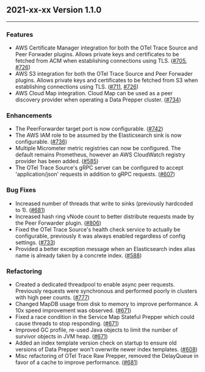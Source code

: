 ## 2021-xx-xx Version 1.1.0

---

### Features
* AWS Certificate Manager integration for both the OTel Trace Source and Peer Forwader plugins. Allows private keys and certificates to be fetched from ACM when establishing connections using TLS. ([#705](https://github.com/opendistro-for-elasticsearch/data-prepper/pull/705), [#726](https://github.com/opendistro-for-elasticsearch/data-prepper/pull/726))
* AWS S3 integration for both the OTel Trace Source and Peer Forwader plugins. Allows private keys and certificates to be fetched from S3 when establishing connections using TLS. ([#711](https://github.com/opendistro-for-elasticsearch/data-prepper/pull/711), [#726](https://github.com/opendistro-for-elasticsearch/data-prepper/pull/726))
* AWS Cloud Map integration. Cloud Map can be used as a peer discovery provider when operating a Data Prepper cluster. ([#734](https://github.com/opendistro-for-elasticsearch/data-prepper/pull/734))

### Enhancements
* The PeerForwarder target port is now configurable. ([#742](https://github.com/opendistro-for-elasticsearch/data-prepper/pull/742))
* The AWS IAM role to be assumed by the Elasticsearch sink is now configurable. ([#736](https://github.com/opendistro-for-elasticsearch/data-prepper/pull/736))
* Multiple Micrometer metric registries can now be configured. The default remains Prometheus, however an AWS CloudWatch registry provider has been added. ([#585](https://github.com/opendistro-for-elasticsearch/data-prepper/pull/585))
* The OTel Trace Source's gRPC server can be configured to accept 'application/json' requests in addition to gRPC requests. ([#607](https://github.com/opendistro-for-elasticsearch/data-prepper/pull/607))

### Bug Fixes
* Increased number of threads that write to sinks (previously hardcoded to 1). ([#681](https://github.com/opendistro-for-elasticsearch/data-prepper/pull/681))
* Increased hash ring vNode count to better distribute requests made by the Peer Forwarder plugin. ([#806](https://github.com/opendistro-for-elasticsearch/data-prepper/pull/806))
* Fixed the OTel Trace Source's health check service to actually be configurable, previously it was always enabled regardless of config settings. ([#733](https://github.com/opendistro-for-elasticsearch/data-prepper/pull/733))
* Provided a better exception message when an Elasticsearch index alias name is already taken by a concrete index. ([#588](https://github.com/opendistro-for-elasticsearch/data-prepper/pull/588))


### Refactoring
* Created a dedicated threadpool to enable async peer requests. Previously requests were synchronous and performed poorly in clusters with high peer counts. ([#777](https://github.com/opendistro-for-elasticsearch/data-prepper/pull/777))
* Changed MapDB usage from disk to memory to improve performance. A 10x speed improvement was observed. ([#671](https://github.com/opendistro-for-elasticsearch/data-prepper/pull/671))
* Fixed a race condition in the Service Map Stateful Prepper which could cause threads to stop responding. ([#671](https://github.com/opendistro-for-elasticsearch/data-prepper/pull/671))
* Improved GC profile, re-used Java objects to limit the number of survivor objects in JVM heap. ([#671](https://github.com/opendistro-for-elasticsearch/data-prepper/pull/671))
* Added an index template version check on startup to ensure old versions of Data Prepper won't overwrite newer index templates. ([#608](https://github.com/opendistro-for-elasticsearch/data-prepper/pull/608))
* Misc refactoring of OTel Trace Raw Prepper, removed the DelayQueue in favor of a cache to improve performance. ([#681](https://github.com/opendistro-for-elasticsearch/data-prepper/pull/681))

